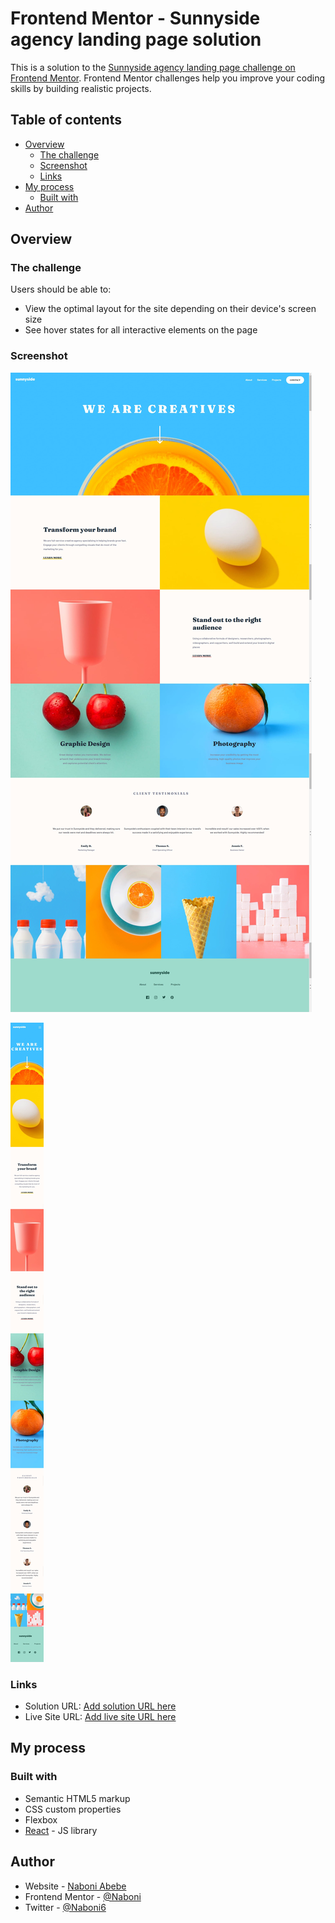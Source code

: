 # Frontend Mentor - Sunnyside agency landing page solution

This is a solution to the [Sunnyside agency landing page challenge on Frontend Mentor](https://www.frontendmentor.io/challenges/sunnyside-agency-landing-page-7yVs3B6ef). Frontend Mentor challenges help you improve your coding skills by building realistic projects.

## Table of contents

- [Overview](#overview)
  - [The challenge](#the-challenge)
  - [Screenshot](#screenshot)
  - [Links](#links)
- [My process](#my-process)
  - [Built with](#built-with)
- [Author](#author)

## Overview

### The challenge

Users should be able to:

- View the optimal layout for the site depending on their device's screen size
- See hover states for all interactive elements on the page

### Screenshot

![sunnyside homepage](./src/assets/images/desktop_home.png?raw=true "Desktop view sunnyside homepage")

![sunnyside homepage](./src/assets/images/mobile_home.png?raw=true "Mobile view sunnyside homepage")

### Links

- Solution URL: [Add solution URL here](https://www.frontendmentor.io/solutions/responsive-landing-page-using-flexbox-ewyFDMYaT)
- Live Site URL: [Add live site URL here](https://sunnyside-eight.vercel.app/)

## My process

### Built with

- Semantic HTML5 markup
- CSS custom properties
- Flexbox
- [React](https://reactjs.org/) - JS library

## Author

- Website - [Naboni Abebe](https://www.your-site.com)
- Frontend Mentor - [@Naboni](https://www.frontendmentor.io/profile/Naboni)
- Twitter - [@Naboni6](https://www.twitter.com/Naboni6)
